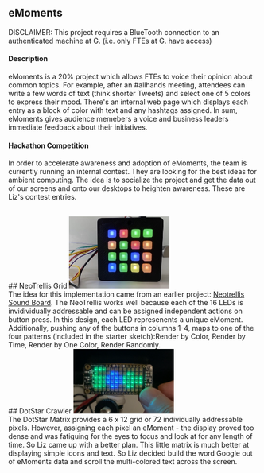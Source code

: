 ## eMoments
DISCLAIMER: This project requires a BlueTooth connection to an authenticated machine at G. (i.e. only FTEs at G. have access)

#### Description
eMoments is a 20% project which allows FTEs to voice their opinion about common topics. For example, after an #allhands meeting, attendees can write a few words of text (think shorter Tweets) and select one of 5 colors to express their mood. There's an internal web page which displays each entry as a block of color with text and any hashtags assigned. In sum, eMoments gives audience memebers a voice and business leaders immediate feedback about their initiatives.

#### Hackathon Competition
In order to accelerate awareness and adoption of eMoments, the team is currently running an internal contest. They are looking for the best ideas for ambient computing. The idea is to socialize the project and get the data out of our screens and onto our desktops to heighten awareness. These are Liz's contest entries.

<br />
## NeoTrellis Grid
<img src = "https://github.com/LizMyers/eMoments/blob/master/emoments_arduino_neotrellis.ino/neotrellis.jpg" width="40%" height = "auto" alt = "photo of neo trellis" /><br />
The idea for this implementation came from an earlier project: <a href="https://learn.adafruit.com/neotrellis-soundboard/">Neotrellis Sound Board</a>. The NeoTrellis works well because each of the 16 LEDs is invidividually addressable and can be assigned independent actions on button press. In this design, each LED represenents a unique eMoment. Additionally, pushing any of the buttons in columns 1-4, maps to one of the four patterns (included in the starter sketch):Render by Color, Render by Time, Render by One Color, Render Randomly.

<br />
## DotStar Crawler
<img src = "https://github.com/LizMyers/eMoments/blob/master/emoments_dotstar_crawler/dotstar.PNG" width = "40%" height="auto" alt="photo of dot star crawler" /><br />
The DotStar Matrix provides a 6 x 12 grid or 72 individually addressable pixels. However, assigning each pixel an eMoment -
the display proved too dense and was fatiguing for the eyes to focus and look at for any length of time. So Liz came up with a better plan. This little matrix is much better at displaying simple icons and text. So Liz decided build the word Google out of eMoments data and scroll the multi-colored text across the screen.
